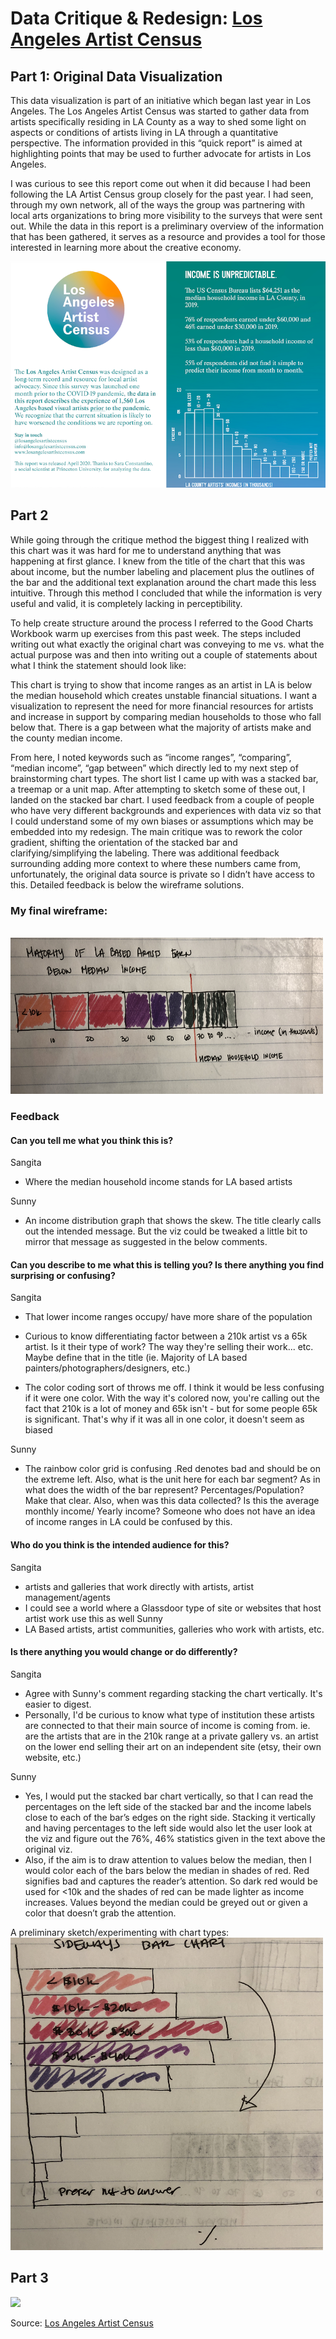 # Data Critique & Redesign: [Los Angeles Artist Census](https://losangelesartistcensus.com/imgs/LA%20Artist%20Census%20Quick%20REPORT.jpg) 

## Part 1: Original Data Visualization

This data visualization is part of an initiative which began last year in Los Angeles. The Los Angeles Artist Census was started to gather data from artists specifically residing in LA County as a way to shed some light on aspects or conditions of artists living in LA through a quantitative perspective. The information provided in this “quick report” is aimed at highlighting points that may be used to further advocate for artists in Los Angeles. 

I was curious to see this report come out when it did because I had been following the LA Artist Census group closely for the past year. I had seen, through my own network, all of the ways the group was partnering with local arts organizations to bring more visibility to the surveys that were sent out. While the data in this report is a preliminary overview of the information that has been gathered, it serves as a resource and provides a tool for those interested in learning more about the creative economy.

<img src="./TSWD_Artist Census.png">

## Part 2

While going through the critique method the biggest thing I realized with this chart was it was hard for me to understand anything that was happening at first glance. I knew from the title of the chart that this was about income, but the number labeling and placement plus the outlines of the bar and the additional text explanation around the chart made this less intuitive. Through this method I concluded that while the information is very useful and valid, it is completely lacking in perceptibility.

To help create structure around the process I referred to the Good Charts Workbook warm up exercises from this past week. The steps included writing out what exactly the original chart was conveying to me vs. what the actual purpose was and then into writing out a couple of statements about what I think the statement should look like:

This chart is trying to show that income ranges as an artist in LA is below the median household which creates unstable financial situations. I want a visualization to represent the need for more financial resources for artists and increase in support by comparing median households to those who fall below that. There is a gap between what the majority of artists make and the county median income.

From here, I noted keywords such as “income ranges”, “comparing”, “median income”, “gap between” which directly led to my next step of brainstorming chart types. The short list I came up with was a stacked bar, a treemap or a unit map. After attempting to sketch some of these out, I landed on the stacked bar chart. I used feedback from a couple of people who have very different backgrounds and experiences with data viz so that I could understand some of my own biases or assumptions which may be embedded into my redesign. The main critique was to rework the color gradient, shifting the orientation of the stacked bar and clarifying/simplifying the labeling. There was additional feedback surrounding adding more context to where these numbers came from, unfortunately, the original data source is private so I didn’t have access to this. Detailed feedback is below the wireframe solutions.

### My final wireframe:
<br>
<img src="./TSWD Assignment_wireframe.jpg" width="500" height="250">

### Feedback

#### Can you tell me what you think this is?
  
  Sangita 
      
   - Where the median household income stands for LA based artists
  
  Sunny
      
   - An income distribution graph that shows the skew. The title clearly calls out the intended message. But the viz could be tweaked a little bit to mirror that message as suggested in the below comments.

#### Can you describe to me what this is telling you? Is there anything you find surprising or confusing?
  
  Sangita 
    
   - That lower income ranges occupy/ have more share of the population 
    
   - Curious to know differentiating factor between a 210k artist vs a 65k artist. Is it their type of work? The way they're selling their         work... etc. Maybe define that in the title (ie. Majority of LA based painters/photographers/designers, etc.)
   -  The color coding sort of throws me off. I think it would be less confusing if it were one color. With the way it's colored now, you're        calling out the fact that 210k is a lot of money and 65k isn't - but for some people 65k is significant. That's why if it was all in one color, it doesn't seem as biased 
  
  Sunny 
    
   - The rainbow color grid is confusing .Red denotes bad and should be on the extreme left. Also, what is the unit here for each bar segment? As in what does the width of the bar represent? Percentages/Population? Make that clear. Also, when was this data collected? Is this the average monthly income/ Yearly income? Someone who does not have an idea of income ranges in LA could be confused by this.

#### Who do you think is the intended audience for this?

Sangita 
  -  artists and galleries that work directly with artists, artist management/agents
  - I could see a world where a Glassdoor type of site or websites that host artist work use this as well
Sunny 
  - LA Based artists, artist communities, galleries who work with artists, etc.

#### Is there anything you would change or do differently?
  
Sangita 
  - Agree with Sunny's comment regarding stacking the chart vertically. It's easier to digest. 
  - Personally, I'd be curious to know what type of institution these artists are connected to that their main source of income is coming from. ie. are the artists that are in the 210k range at a private gallery vs. an artist on the lower end selling their art on an independent site (etsy, their own website, etc.)
 
Sunny 
  - Yes, I would put the stacked bar chart vertically, so that I can read the percentages on the left side of the stacked bar and the   income labels close to each of the bar’s edges on the right side. Stacking it vertically and having percentages to the left side would also let the user look at the viz and figure out the 76%, 46% statistics given in the text above the original viz.
  - Also, if the aim is to draw attention to values below the median, then I would color each of the bars below the median in shades of red. Red signifies bad and captures the reader’s attention. So dark red would be used for <10k and the shades of red can be made lighter as income increases. Values beyond the median could be greyed out or given a color that doesn’t grab the attention.


A preliminary sketch/experimenting with chart types: <br>
<img src="./TSWD Sketch.jpg" width="500" height="500">

## Part 3

<div class='tableauPlaceholder' id='viz1605670345710' style='position: relative'><noscript><a href='#'><img alt=' ' src='https:&#47;&#47;public.tableau.com&#47;static&#47;images&#47;TS&#47;TSWD_Assgn34_SarikaSanyal2&#47;Dashboard1&#47;1_rss.png' style='border: none' /></a></noscript><object class='tableauViz'  style='display:none;'><param name='host_url' value='https%3A%2F%2Fpublic.tableau.com%2F' /> <param name='embed_code_version' value='3' /> <param name='site_root' value='' /><param name='name' value='TSWD_Assgn34_SarikaSanyal2&#47;Dashboard1' /><param name='tabs' value='no' /><param name='toolbar' value='yes' /><param name='static_image' value='https:&#47;&#47;public.tableau.com&#47;static&#47;images&#47;TS&#47;TSWD_Assgn34_SarikaSanyal2&#47;Dashboard1&#47;1.png' /> <param name='animate_transition' value='yes' /><param name='display_static_image' value='yes' /><param name='display_spinner' value='yes' /><param name='display_overlay' value='yes' /><param name='display_count' value='yes' /><param name='language' value='en' /><param name='filter' value='publish=yes' /></object></div>                
<script type='text/javascript'>var divElement = document.getElementById('viz1605670345710');var vizElement = divElement.getElementsByTagName('object')[0];if ( divElement.offsetWidth > 800 ) { vizElement.style.width='100%';vizElement.style.height=(divElement.offsetWidth*0.75)+'px';} else if ( divElement.offsetWidth > 500 ) { vizElement.style.width='100%';vizElement.style.height=(divElement.offsetWidth*0.75)+'px';} else { vizElement.style.width='100%';vizElement.style.height='727px';}  var scriptElement = document.createElement('script');scriptElement.src = 'https://public.tableau.com/javascripts/api/viz_v1.js';                    vizElement.parentNode.insertBefore(scriptElement, vizElement);</script>

Source: [Los Angeles Artist Census](https://losangelesartistcensus.com/imgs/LA%20Artist%20Census%20Quick%20REPORT.jpg) 
